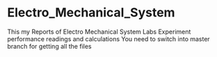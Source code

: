# Electro_Mechanical_System
This my Reports of Electro Mechanical System Labs Experiment performance readings and calculations
You need to switch into master branch for getting all the files
